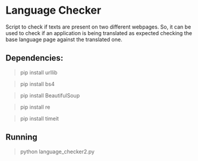 # Language Checker
Script to check if texts are present on two different webpages. So, it can be used to check if an application is being translated as expected checking the base language page against the translated one.

## Dependencies:
> pip install urllib

> pip install bs4

> pip install BeautifulSoup

> pip install re

> pip install timeit

## Running
> python language_checker2.py <url1> <url2>
